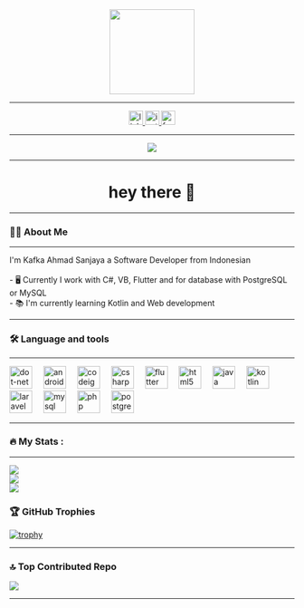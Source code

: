 <div align="center">
  <img height="150" src="https://media.giphy.com/media/M9gbBd9nbDrOTu1Mqx/giphy.gif"  />
</div>

---


<div align="center">
  <a href="https://www.linkedin.com/in/kafka-ahmad-sanjaya-110404318?utm_source=share&utm_campaign=share_via&utm_content=profile&utm_medium=android_app" target="_blank">
    <img src="https://img.shields.io/static/v1?message=LinkedIn&logo=linkedin&label=&color=0077B5&logoColor=white&labelColor=&style=for-the-badge" height="25" alt="linkedin logo"  />
  </a>
  <a href="https://www.instagram.com/kafkahmd/" target="_blank">
    <img src="https://img.shields.io/static/v1?message=Instagram&logo=instagram&label=&color=E4405F&logoColor=white&labelColor=&style=for-the-badge" height="25" alt="instagram logo"  />
  </a>
  <a href="https://www.facebook.com/kafka.sanjaya.3" target="_blank">
    <img src="https://img.shields.io/static/v1?message=Facebook&logo=facebook&label=&color=1877F2&logoColor=white&labelColor=&style=for-the-badge" height="25" alt="facebook logo"  />
  </a>
</div>

---


<div align="center">
  <img src="https://visitor-badge.laobi.icu/badge?page_id=kapkaaa.kapkaaa&"  />
</div>

---


<h1 align="center">hey there 👋</h1>

---


<h3 align="left">👩‍💻  About Me</h3>

---

<p align="left">I'm Kafka Ahmad Sanjaya a Software Developer from Indonesian<br><br>- 🖥 Currently I work with C#, VB, Flutter and for database with PostgreSQL or MySQL<br>- 📚 I'm currently learning Kotlin and Web development</p>

---

<h3 align="left">🛠 Language and tools</h3>

---

<div align="left">
  <img src="https://cdn.jsdelivr.net/gh/devicons/devicon/icons/dot-net/dot-net-plain-wordmark.svg" height="40" alt="dot-net logo"  />
  <img width="12" />
  <img src="https://cdn.jsdelivr.net/gh/devicons/devicon/icons/android/android-original.svg" height="40" alt="android logo"  />
  <img width="12" />
  <img src="https://cdn.jsdelivr.net/gh/devicons/devicon/icons/codeigniter/codeigniter-plain.svg" height="40" alt="codeigniter logo"  />
  <img width="12" />
  <img src="https://cdn.jsdelivr.net/gh/devicons/devicon/icons/csharp/csharp-original.svg" height="40" alt="csharp logo"  />
  <img width="12" />
  <img src="https://cdn.jsdelivr.net/gh/devicons/devicon/icons/flutter/flutter-original.svg" height="40" alt="flutter logo"  />
  <img width="12" />
  <img src="https://cdn.jsdelivr.net/gh/devicons/devicon/icons/html5/html5-original.svg" height="40" alt="html5 logo"  />
  <img width="12" />
  <img src="https://cdn.jsdelivr.net/gh/devicons/devicon/icons/java/java-original.svg" height="40" alt="java logo"  />
  <img width="12" />
  <img src="https://cdn.jsdelivr.net/gh/devicons/devicon/icons/kotlin/kotlin-original.svg" height="40" alt="kotlin logo"  />
  <img width="12" />
  <img src="https://cdn.jsdelivr.net/gh/devicons/devicon/icons/laravel/laravel-line.svg" height="40" alt="laravel logo"  />
  <img width="12" />
  <img src="https://cdn.jsdelivr.net/gh/devicons/devicon/icons/mysql/mysql-original-wordmark.svg" height="40" alt="mysql logo"  />
  <img width="12" />
  <img src="https://cdn.jsdelivr.net/gh/devicons/devicon/icons/php/php-original.svg" height="40" alt="php logo"  />
  <img width="12" />
  <img src="https://cdn.jsdelivr.net/gh/devicons/devicon/icons/postgresql/postgresql-original.svg" height="40" alt="postgresql logo"  />
</div>

---

<h3 align="left">🔥   My Stats :</h3>

---

![](https://github-readme-stats.vercel.app/api?username=Afaandii&theme=merko&hide_border=false&include_all_commits=true&count_private=false)<br/>
![](https://nirzak-streak-stats.vercel.app/?user=Afaandii&theme=merko&hide_border=false)<br/>
![](https://github-readme-stats.vercel.app/api/top-langs/?username=Afaandii&theme=merko&hide_border=false&include_all_commits=true&count_private=false&layout=compact)


### 🏆 GitHub Trophies

[![trophy](https://github-trophies.vercel.app/?username=kapkaaa&theme=onedark)](https://github.com/kapkaaa/github-trophies)

---

### 🔝 Top Contributed Repo

![](https://github-contributor-stats.vercel.app/api?username=kapkaaa&limit=5&theme=dark&combine_all_yearly_contributions=true)

---